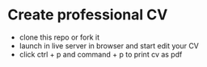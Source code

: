 # Create professional CV
- clone this repo or fork it
- launch in live server in browser and start edit your CV
- click ctrl + p and command + p to print cv as pdf
